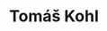 ---
title: Tomáš Kohl
color: red
link: https://tomaskohl.com/
img: browser_tomas@1x.jpg
role: Design, Development
description: Tomáš hired me to create a website for his consultancy business. He needed a website that would position him as a confident and reliable expert. I designed a simple, clean 3-column-grid website with strong, bold typography and splashes of red to highlight calls to action.
---